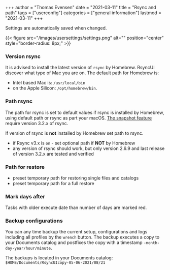 +++
author = "Thomas Evensen"
date = "2021-03-11"
title =  "Rsync and path"
tags = ["userconfig"]
categories = ["general information"]
lastmod = "2021-03-11"
+++

Settings are automatically saved when changed. 

{{< figure src="/images/usersettings/settings.png" alt="" position="center" style="border-radius: 8px;" >}}

### Version rsync

It is advised to install the latest version of `rsync` by Homebrew. RsyncUI discover what type of Mac you are on. The default path for Homebrew is: 

- Intel based Mac is: `/usr/local/bin`
- on the Apple Silicon: `/opt/homebrew/bin`.

### Path rsync

The path for rsync is set to default values if rsync is installed by Homebrew, using default path or rsync as part your macOS.  [The snapshot feature](/docs/snapshots/) require version 3.2.x of rsync.
 
 If version of rsync is **not** installed by Homebrew set path to rsync.

 - if Rsync v3.x is `on` - set optional path if **NOT** by Homebrew
 - any version of rsync should work, but only version 2.6.9 and last release of version 3.2.x are tested and verified



### Path for restore

- preset temporary path for restoring single files and catalogs
- preset temporary path for a full restore

### Mark days after

Tasks with older execute date than number of days are marked red.

### Backup configurations

You can any time backup the current setup, configurations and logs including all profiles by the `wrench` button. The backup executes a copy to your Documents catalog and postfixes the copy with a timestamp `-month-day-year/hour/minute`. 

The backups is located in your Documents catalog: `$HOME/Documents/RsyncUIcopy-05-06-2021/08/21`


